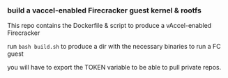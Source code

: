 ### build a vaccel-enabled Firecracker guest kernel & rootfs

This repo contains the Dockerfile & script to produce a vAccel-enabled Firecracker

run `bash build.sh` to produce a dir with the necessary binaries to run a FC guest

you will have to export the TOKEN variable to be able to pull private repos.
